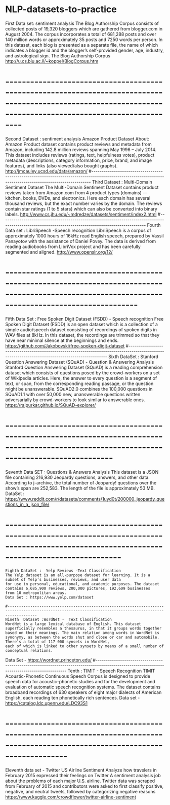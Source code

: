 # NLP-datasets-to-practice
First Data set: sentiment analysis
The Blog Authorship Corpus consists of collected posts of 19,320 bloggers which are gathered from blogger.com in August 2004. 
The corpus incorporates a total of 681,288 posts and over 140 million words or approximately 35 posts and 7250 words per person.
In this dataset, each blog is presented as a separate file, 
the name of which indicates a blogger id and the blogger’s self-provided gender, age, industry, and astrological sign.
The Blog Authorship Corpus 
http://u.cs.biu.ac.il/~koppel/BlogCorpus.htm
# ------------------------------------------------------------------------------------------------------------------------------------------------------------
Second Dataset : sentiment analysis
Amazon Product Dataset
About: Amazon Product dataset contains product reviews and metadata from Amazon, including 142.8 million reviews spanning May 1996 – July 2014. 
This dataset includes reviews (ratings, text, helpfulness votes), product metadata (descriptions, category information, price, brand, and image features), 
and links (also viewed/also bought graphs).
http://jmcauley.ucsd.edu/data/amazon/
#-----------------------------------------------------------------------------------------------------------------------------------------------------------
Third Dataset : Multi-Domain Sentiment Dataset
The Multi-Domain Sentiment Dataset contains product reviews taken from Amazon.com from 4 product types (domains) — kitchen, books, DVDs, and electronics. 
Here each domain has several thousand reviews, but the exact number varies by the domain. The reviews contain star ratings (1 to 5 stars) which can also 
be converted into binary labels.
http://www.cs.jhu.edu/~mdredze/datasets/sentiment/index2.html
#-----------------------------------------------------------------------------------------------------------------------------------------------------
 Fourth Data set : LibriSpeech -Speech recognition
 LibriSpeech is a corpus of approximately 1000 hours of 16kHz read English speech, prepared by Vassil Panayotov with the assistance of Daniel Povey.
 The data is derived from reading audiobooks from LibriVox project and has been carefully segmented and aligned.
 http://www.openslr.org/12/
# --------------------------------------------------------------------------------------------------------------------------------------------------
Fifth Data Set : Free Spoken Digit Dataset (FSDD) - Speech recognition
 Free Spoken Digit Dataset (FSDD) is an open dataset which is a collection of a simple audio/speech dataset consisting 
 of recordings of spoken digits in WAV files at 8kHz. In this dataset, the recordings are trimmed so that they have near minimal silence at the beginnings and ends.
 https://github.com/Jakobovski/free-spoken-digit-dataset
 #-------------------------------------------------------------------------------------------------------------------------------------------------
 Sixth DataSet : Stanford Question Answering Dataset (SQuAD) -  Question & Answering Analysis
 Stanford Question Answering Dataset (SQuAD) is a reading comprehension dataset which consists of questions posed by the crowd-workers on 
 a set of Wikipedia articles. Here, the answer to every question is a segment of text, or span, from the corresponding reading passage, or
 the question might be unanswerable. SQuAD2.0 combines the 100,000 questions in SQuAD1.1 with over 50,000 new, unanswerable questions 
 written adversarially by crowd-workers to look similar to answerable ones. 
 https://rajpurkar.github.io/SQuAD-explorer/
 # --------------------------------------------------------------------------------------------------------------------------------------------
 Seventh Data SET : Questions & Answers Analysis
 This dataset is a JSON file containing 216,930 Jeopardy questions, answers, and other data. According to j-archive, the total number of Jeopardy! 
 questions over the show’s span are 252,583. The length of the file is approximately 53 MB.   
 DataSet : https://www.reddit.com/r/datasets/comments/1uyd0t/200000_jeopardy_questions_in_a_json_file/
  # ----------------------------------------------------------------------------------------------------------------------------------------------
	Eighth DataSet :  Yelp Reviews -Text Classification
	The Yelp dataset is an all-purpose dataset for learning. It is a subset of Yelp’s businesses, reviews, and user data 
	for use in personal, educational, and academic purposes. The dataset contains 6,685,900 reviews, 200,000 pictures, 192,609 businesses
	from 10 metropolitan areas.
	Data Set : https://www.yelp.com/dataset
	
	#---------------------------------------------------------------------------------------------------------------------------------------------------------
	Nineth  Dataset :WordNet -  Text Classification
	WordNet is a large lexical database of English. This dataset superficially resembles a thesaurus, in that it groups words together based on their meanings. The main relation among words in WordNet is synonymy, as between the words shut and close or car and automobile. There’s a total of 117 000 synsets in WordNet,
	each of which is linked to other synsets by means of a small number of conceptual relations. 
Data Set - https://wordnet.princeton.edu/
 #---------------------------------------------------------------------------------------------------------------------------------------------
 Tenth : TIMIT - Speech Recognition
 TIMIT Acoustic-Phonetic Continuous Speech Corpus is designed to provide speech data for acoustic-phonetic studies and for the development
 and evaluation of automatic speech recognition systems. The dataset contains broadband recordings of 630 speakers of eight major dialects of American English, each reading ten phonetically rich sentences. 
 Data set  - https://catalog.ldc.upenn.edu/LDC93S1
 
 # ---------------------------------------------------------------------------------------------------------------------------------
 Eleventh data set - Twitter US Airline Sentiment
Analyze how travelers in February 2015 expressed their feelings on Twitter
A sentiment analysis job about the problems of each major U.S. airline. Twitter data was scraped from February of 2015 and contributors were asked to first classify positive, negative, and neutral tweets, followed by categorizing negative reasons
https://www.kaggle.com/crowdflower/twitter-airline-sentiment

 
 
 
 
 
 
 
